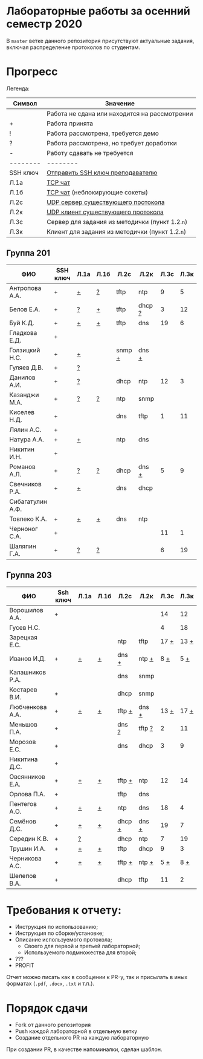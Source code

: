 # Лабораторные работы за осенний семестр 2020

В `master` ветке данного репозитория присутствуют актуальные задания, включая 
распределение протоколов по студентам.

# Прогресс

Легенда:

| Символ   | Значение                                                                                   |
| --       | --                                                                                         |
|          | Работа не сдана или находится на рассмотрении                                              |
| +        | Работа принята                                                                             |
| !        | Работа рассмотрена, требуется демо                                                         |
| ?        | Работа рассмотрена, но требует доработки                                                   |
| -        | Работу сдавать не требуется                                                                |
| -------- | --------                                                                                   |
| SSH ключ | [Отправить SSH ключ преподавателю](https://insysnw.github.io/labs/900-ssh-keygen/)         |
| Л.1a     | [TCP чат](https://insysnw.github.io/labs/01-tcp-chat/)                                     |
| Л.1б     | [TCP чат](https://insysnw.github.io/labs/01-tcp-chat/) (неблокирующие сокеты)              |
| Л.2c     | [UDP сервер существующего протокола](https://insysnw.github.io/labs/02-udp-real-protocol/) |
| Л.2к     | [UDP клиент существующего протокола](https://insysnw.github.io/labs/02-udp-real-protocol/) |
| Л.3с     | Сервер для задания из методички (пункт 1.2.`n`)                                            |
| Л.3к     | Клиент для задания из методички (пункт 1.2.`n`)                                            |

## Группа 201

| ФИО              | SSH ключ | Л.1a               | Л.1б               | Л.2c                    | Л.2к                    | Л.3с | Л.3к |
| --               | --       | --                 | --                 | --                      | --                      | --   | --   |
| Антропова А.А.   | +        | [+](../../pull/21) | [?](../../pull/64) | tftp                    | ntp                     | 9    | 5    |
| Белов Е.А.       | +        | [?](../../pull/10) | [+](../../pull/65) | tftp                    | dhcp [?](../../pull/43) | 3    | 12   |
| Буй К.Д.         | +        | [+](../../pull/12) | [+](../../pull/12) | tftp                    | dns                     | 19   | 6    |
| Гладкова Е.Д.    | +        |                    |                    |                         |                         |      |      |
| Голзицкий Н.С.   | +        | [+](../../pull/46) |                    | snmp [+](../../pull/63) | dns [+](../../pull/63)  |      |      |
| Гуляев Д.В.      | +        | [?](../../pull/50) |                    |                         |                         |      |      |
| Данилов А.И.     | +        | [?](../../pull/8)  |                    | dhcp                    | ntp                     | 12   | 3    |
| Казанджи М.А.    | +        | [?](../../pull/7)  | [?](../../pull/7)  | ntp                     | snmp                    |      |      |
| Киселев Н.Д.     | +        |                    |                    | dns                     | tftp                    | 1    | 11   |
| Лялин А.С.       | +        |                    |                    |                         |                         |      |      |
| Натура А.А.      | +        | [+](../../pull/17) |                    | ntp                     | dns                     |      |      |
| Никитин И.Н.     | +        |                    |                    |                         |                         |      |      |
| Романов А.Л.     | +        | [?](../../pull/66) | [?](../../pull/66) | dhcp                    | dns  [+](../../pull/67) | 5    | 9    |
| Свечников Р.А.   | +        | [+](../../pull/6)  |                    | dns                     | dhcp                    |      |      |
| Сибагатулин А.Ф. |          |                    |                    |                         |                         |      |      |
| Товпеко К.А.     | +        | [+](../../pull/2)  | [+](../../pull/2)  | dns                     | ntp                     |      |      |
| Черноног С.А.    | +        |                    |                    |                         |                         | 11   | 1    |
| Шаляпин Г.А.     | +        | [?](../../pull/37) | [?](../../pull/37) |                         |                         | 6    | 19   |

## Группа 203

| ФИО             | Ssh ключ | Л.1a               | Л.1б               | Л.2с                    | Л.2к                    | Л.3с                  | Л.3к                  |
| --              | --       | --                 | --                 | --                      | --                      | --                    | --                    |
| Ворошилов А.А.  | +        |                    |                    |                         |                         | 14                    | 12                    |
| Гусев Н.С.      |          |                    |                    |                         |                         | 4                     | 18                    |
| Зарецкая Е.С.   |          |                    |                    | ntp                     | tftp                    | 17 [+](../../pull/59) | 13 [+](../../pull/57) |
| Иванов И.Д.     | +        | [+](../../pull/48) | [+](../../pull/13) | dns [+](../../pull/35)  | ntp [+](../../pull/26)  | 8 [+](../../pull/55)  | 5 [+](../../pull/51)  |
| Калашников Р.А. |          |                    |                    | dns                     | snmp                    |                       |                       |
| Костарев В.И.   | +        |                    |                    | dhcp                    | snmp                    |                       |                       |
| Любченкова А.А. | +        | [+](../../pull/15) | [+](../../pull/39) | tftp [+](../../pull/23) | dns [+](../../pull/19)  | 13 [+](../../pull/53) | 17 [+](../../pull/58) |
| Меньшов П.А.    | +        |                    |                    | dns [?](../../pull/20)  | tftp [?](../../pull/24) | 2                     | 11                    |
| Морозов Е.С.    | +        |                    |                    | dns                     | dhcp                    | 3                     | 9                     |
| Никитина Д.С.   | +        |                    |                    |                         |                         |                       |                       |
| Овсянников Е.А. | +        | [+](../../pull/11) | [+](../../pull/16) | tftp [+](../../pull/44) | ntp                     | 12                    | 14                    |
| Орлова П.А.     | +        |                    |                    | tftp                    | dns                     |                       |                       |
| Пентегов А.О.   | +        | [+](../../pull/30) | [+](../../pull/31) | ntp                     | dns                     | 18                    | 4                     |
| Семёнов Д.С.    | +        | [+](../../pull/4)  | [+](../../pull/42) | dhcp [+](../../pull/32) | dns [+](../../pull/40)  | 19                    | 7                     |
| Середин К.В.    | +        | [?](../../pull/5)  |                    | dhcp                    | ntp                     | 7                     | 19                    |
| Трушин И.А.     | +        | [+](../../pull/49) | [+](../../pull/41) | tftp                    | dhcp                    | 9                     | 3                     |
| Черникова А.С.  | +        | [+](../../pull/47) | [+](../../pull/14) | tftp [+](../../pull/22) | ntp [+](../../pull/25)  | 5 [+](../../pull/52)  | 8 [+](../../pull/56)  |
| Шелепов В.А.    | +        |                    |                    | dhcp                    | tftp                    | 11                    | 2                     |

# Требования к отчету:

* Инструкция по использованию;
* Инструкция по сборке/установке;
* Описание используемого протокола;
  * Своего для первой и третьей лабораторной;
  * Используемого подмножества для второй;
* ???
* PROFIT

Отчет можно писать как в сообщении к PR-у, так и присылать в иных 
форматах (`.pdf`, `.docx`, `.txt` и т.п.).

# Порядок сдачи

* Fork от данного репозитория
* Push каждой лабораторной в отдельную ветку
* Создание отдельного PR на каждую лабораторную

При создании PR, в качестве напоминалки, сделан шаблон.
